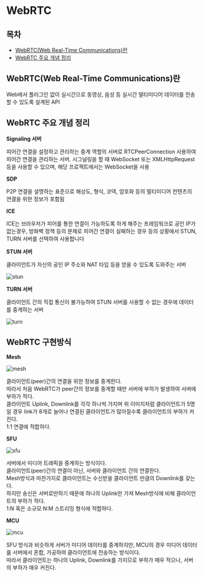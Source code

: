 # WebRTC


## 목차
* [WebRTC(Web Real-Time Communications)란 ](#WebRTC(Web-Real-Time-Communications)란)
* [WebRTC 주요 개념 정리](#WebRTC-주요-개념-정리)


## WebRTC(Web Real-Time Communications)란
Web에서 플러그인 없이 실시간으로 동영상, 음성 등 실시간 멀티미디어 데이터를 전송할 수 있도록 설계된 API


## WebRTC 주요 개념 정리

**Signaling 서버**

피어간 연결을 설정하고 관리하는 중계 역할의 서버로 RTCPeerConnection 사용하여 피어간 연결을 관리하는 서버. 시그널링을 할 때 WebSocket 또는 XMLHttpRequest등을 사용할 수 있으며, 해당 프로젝트에서는 WebSocket을 사용

**SDP**

P2P 연결을 설명하는 표준으로 해상도, 형식, 코덱, 암호화 등의 멀티미디어 컨텐츠의 연결을 위한 정보가 포함됨

**ICE**

ICE는 브라우저가 피어를 통한 연결이 가능하도록 하게 해주는 프레임워크로 공인 IP가 없는경우, 방화벽 정책 등의 문제로 피어간 연결이 실패하는 경우 등의 상황에서 STUN, TURN 서버를 선택하여 사용합니다

**STUN 서버**

클라이언트가 자신의 공인 IP 주소와 NAT 타입 등을 얻을 수 있도록 도와주는 서버

![stun](https://github.com/user-attachments/assets/856cb33b-1b65-46c0-a61e-016a78e54d5e)


**TURN 서버** 

클라이언트 간의 직접 통신이 불가능하여 STUN 서버를 사용할 수 없는 경우에 데이터를 중계하는 서버

![turn](https://github.com/user-attachments/assets/15f32390-ed50-46c3-95c9-521ef75904f2)


   
## **WebRTC 구현방식**

**Mesh**

![mesh](https://github.com/user-attachments/assets/876eeb57-8583-40b8-93df-0e8bb57e782d)

클라이언트(peer)간의 연결을 위한 정보를 중계한다. </br>
따라서 처음 WebRTC가 peer간의 정보를 중계할 때만 서버에 부하가 발생하여 서버에 부하가 적다.</br>
클라이언트 Uplink, Downlink를 각각 하나씩 가지며 위 이미지처럼 클라이언트가 5명일 경우 link가 8개로 늘어나 연결된 클라이언트가 많아질수록 클라이언트의 부하가 커진다.</br> 
1:1 연결에 적합하다.


**SFU**

![sfu](https://github.com/user-attachments/assets/1a57e32f-a67e-40a3-acd5-028fae4b403b)


서버에서 미디어 트래픽을 중계하는 방식이다.</br>
클라이언트(peer)간의 연결이 아닌, 서버와 클라이언트 간의 연결한다.</br>
Mesh방식과 마찬가지로 클라이언트는 수신받을 클라이언트 만큼의 Downlink를 갖는다.</br>
하지만 송신은 서버로만하기 때문에 하나의 Uplink만 가져 Mesh방식에 비해 클라이언트의 부하가 적다.</br>
1:N 혹은 소규모 N:M 스트리밍 형식에 적합하다.



**MCU**

![mcu](https://github.com/user-attachments/assets/88acecf6-6bb1-4219-b895-5bafffac61df)

SFU 방식과 비슷하게 서버가 미디어 데이터를 중계하지만, MCU의 경우 미디어 데이터를 서버에서 혼합, 가공하여 클라이언트에 전송하는 방식이다. <br/>
따라서 클라이언트는 하나의 Uplink, Downlink를 가지므로 부하가 매우 적으나, 서버의 부하가 매우 커진다.

